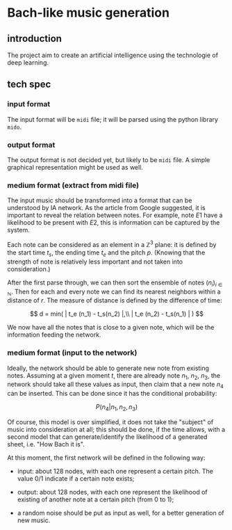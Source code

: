 # Bach-like music generation

## introduction

The project aim to create an artificial intelligence using the technologie of deep learning.

## tech spec

### input format

The input format will be `midi` file; it will be parsed using the python library `mido`.

### output format

The output format is not decided yet, but likely to be `midi` file. A simple graphical representation might be used as well.

### medium format (extract from midi file)

The input music should be transformed into a format that can be understood by IA network. As the article from Google suggested, it is important to reveal the relation between notes. For example, note $E1$ have a likelihood to be present with $E2$, this is information can be captured by the system.

Each note can be considered as an element in a $\mathbb{Z}^3$ plane: it is defined by the start time $t_s$, the ending time $t_e$ and the pitch $p$. (Knowing that the strength of note is relatively less important and not taken into consideration.)

After the first parse through, we can then sort the ensemble of notes $(n_i)_{i \in \mathbb{N}}$. Then for each and every note we can find its nearest neighbors within a distance of $r$. The measure of distance is defined by the difference of time:

$$
d = min(
    | t_e (n_1) - t_s(n_2) |,\\
    | t_e (n_2) - t_s(n_1) |
)
$$

We now have all the notes that is close to a given note, which will be the information feeding the network.

### medium format (input to the network)

Ideally, the network should be able to generate new note from existing notes. Assuming at a given moment $t$, there are already note $n_1$, $n_2$, $n_3$, the network should take all these values as input, then claim that a new note $n_4$ can be inserted. This can be done since it has the conditional probability:

$$
P(n_4 | n_1, n_2, n_3)
$$

Of course, this model is over simplified, it does not take the "subject" of music into consideration at all; this should be done, if the time allows, with a second model that can generate/identify the likelihood of a generated sheet, i.e. "How Bach it is".

At this moment, the first network will be defined in the following way:

- input: about 128 nodes, with each one represent a certain pitch. The value 0/1 indicate if a certain note exists;

- output: about 128 nodes, with each one represent the likelihood of existing of another note at a certain pitch (from 0 to 1);

- a random noise should be put as input as well, for a better generation of new music.
